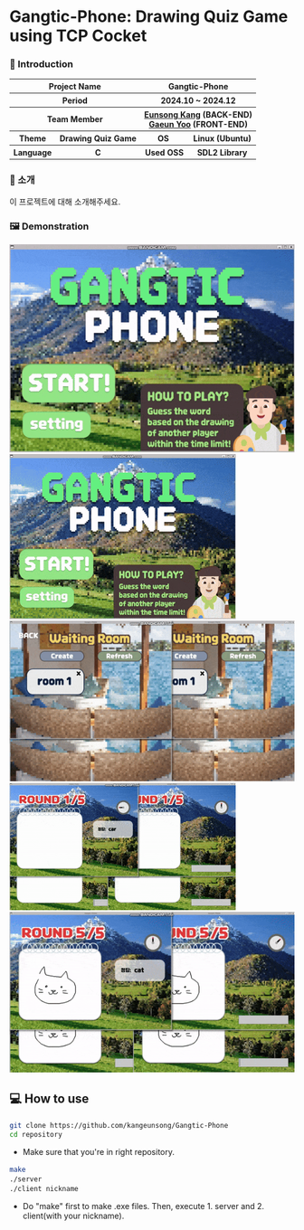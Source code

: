 # Gangtic-Phone: Drawing Quiz Game using TCP Cocket

### 👋 Introduction

<table>
    <tr>
        <th colspan="2">Project Name</th>
        <th colspan="2">Gangtic-Phone</th>
    </tr>
    <tr>
        <th colspan="2">Period</th>
        <th colspan="2">2024.10 ~ 2024.12</th>
    </tr>
    <tr>
        <th colspan="2">Team Member</th>
        <th colspan="2"><a href="https://github.com/kangeunsong">Eunsong Kang</a> (BACK-END) <br><a href="https://github.com/gaeunYoo23">Gaeun Yoo</a> (FRONT-END)</th>
    </tr>
      <tr>
        <th>Theme</th>
        <th>Drawing Quiz Game</th>
        <th>OS&nbsp;</th>
        <th>Linux (Ubuntu)</th>
    </tr>
    <tr>
        <th>Language</th>
        <th>C</th>
        <th>Used OSS</th>
        <th>SDL2 Library</th>
    </tr>
</table>

### 🎨 소개

이 프로젝트에 대해 소개해주세요.

### 🖼️ Demonstration

![demonstration1 GIF](/readme/gif/home-setting.gif)
![demonstration2 GIF](/readme/gif/home-waiting.gif)
![demonstration3 GIF](/readme/gif/enter-game.gif)
![demonstration4 GIF](/readme/gif/game.gif)
![demonstration5 GIF](/readme/gif/game-result.gif)

## 💻 How to use

```bash
git clone https://github.com/kangeunsong/Gangtic-Phone
cd repository
```

- Make sure that you're in right repository.

```bash
make
./server
./client nickname
```

- Do "make" first to make .exe files. Then, execute 1. server and 2. client(with your nickname).
